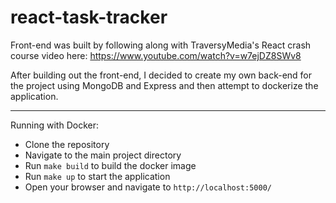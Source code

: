# react-task-tracker

Front-end was built by following along with TraversyMedia's React crash course video here: https://www.youtube.com/watch?v=w7ejDZ8SWv8

After building out the front-end, I decided to create my own back-end for the project using MongoDB and Express and then attempt to dockerize the application.

---
Running with Docker:
* Clone the repository
* Navigate to the main project directory
* Run `make build` to build the docker image
* Run `make up` to start the application
* Open your browser and navigate to `http://localhost:5000/`

